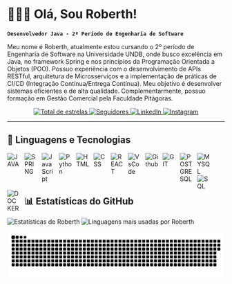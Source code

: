 # 👨🏻‍💻 Olá, Sou Roberth!

**`Desenvolvedor Java - 2º Período de Engenharia de Software`**

Meu nome é Roberth, atualmente estou cursando o 2º período de Engenharia de Software na Universidade UNDB, onde busco excelência em Java, no framework Spring e nos princípios da Programação Orientada a Objetos (POO). Possuo experiência com o desenvolvimento de APIs RESTful, arquitetura de Microsserviços e a implementação de práticas de CI/CD (Integração Contínua/Entrega Contínua). Meu objetivo é desenvolver sistemas eficientes e de alta qualidade. Complementarmente, possuo formação em Gestão Comercial pela Faculdade Pitágoras.

<p align="center">
<a href="https://github.com/RoberthFurtadoDev">
  <img 
    alt="Total de estrelas" 
    title="Total de estrelas GitHub" 
    src="https://img.shields.io/github/stars/RoberthFurtadoDev?color=55960c&style=for-the-badge&labelColor=488207&logo=star&label=estrelas"
  />
</a>
  <a href="https://github.com/RoberthFurtadoDev?tab=followers">
    <img 
      alt="Seguidores" 
      title="Me siga no GitHub" 
      src="https://custom-icon-badges.demolab.com/github/followers/RoberthFurtadoDev?color=236ad3&labelColor=1155ba&style=for-the-badge&logo=github&label=Seguidores&logoColor=white"
    />
  </a>
  <a href="https://www.linkedin.com/in/roberthfurtado/">
    <img 
      alt="LinkedIn" 
      title="Me siga no LinkedIn" 
      src="https://img.shields.io/badge/LinkedIn-0077B5?style=for-the-badge&logo=linkedin&logoColor=white"
    />
  </a>
  <a href="https://www.instagram.com/roberth_engsof/">
    <img 
      alt="Instagram"
      title="Me siga no Instagram" 
      src="https://img.shields.io/badge/Instagram-E4405F?style=for-the-badge&logo=instagram&logoColor=white"
    />
  </a>
</p>

---

<h2> 🤖 Linguagens e Tecnologias </h2>
<img 
  align="left" 
  alt="JAVA"
  title="JAVA" 
  width="30px" 
  style="padding-right: 10px;"
  src="https://cdn.jsdelivr.net/gh/devicons/devicon@latest/icons/java/java-original.svg" 
/>
<img 
  align="left" 
  alt="SPRING"
  title="SPRING" 
  width="30px" 
  style="padding-right: 10px;"
  src="https://cdn.jsdelivr.net/gh/devicons/devicon@latest/icons/spring/spring-original.svg" 
/>
<img 
  align="left" 
  alt="JavaScript" 
  title="JavaScript"
  width="30px" 
  style="padding-right: 10px;" 
  src="https://cdn.jsdelivr.net/gh/devicons/devicon@latest/icons/javascript/javascript-original.svg" 
/>
<img 
  align="left" 
  alt="Python" 
  title="Python"
  width="30px" 
  style="padding-right: 10px;" 
  src="https://cdn.jsdelivr.net/gh/devicons/devicon@latest/icons/python/python-original.svg" 
/>
<img 
  align="left" 
  alt="HTML"
  title="HTML" 
  width="30px" 
  style="padding-right: 10px;" 
  src="https://cdn.jsdelivr.net/gh/devicons/devicon@latest/icons/html5/html5-original.svg" 
/>
<img 
  align="left" 
  alt="CSS" 
  title="CSS"
  width="30px" 
  style="padding-right: 10px;" 
  src="https://cdn.jsdelivr.net/gh/devicons/devicon@latest/icons/css3/css3-original.svg" 
/>
<img 
  align="left" 
  alt="REACT"
  title="REACT" 
  width="30px" 
  style="padding-right: 10px;"
  src="https://cdn.jsdelivr.net/gh/devicons/devicon@latest/icons/react/react-original.svg" 
/>
<img 
  align="left" 
  alt="VsCode" 
  title="VsCode"
  width="30px" 
  style="padding-right: 10px;" 
  src="https://cdn.jsdelivr.net/gh/devicons/devicon@latest/icons/vscode/vscode-original.svg" 
/>
<img 
  align="left" 
  alt="Github" 
  title="GitHub"
  width="30px" 
  style="padding-right: 10px;" 
  src="https://github.com/CyrisXD/CyrisXD/raw/master/assets/Github.png" 
/>
<img 
  align="left" 
  alt="GIT" 
  title="GIT"
  width="30px" 
  style="padding-right: 10px;" 
  src="https://cdn.jsdelivr.net/gh/devicons/devicon@latest/icons/git/git-original.svg" 
/>
<img 
  align="left" 
  alt="POSTGRESQL" 
  title="POSTGRESQL"
  width="30px" 
  style="padding-right: 10px;" 
  src="https://cdn.jsdelivr.net/gh/devicons/devicon@latest/icons/postgresql/postgresql-original.svg" 
/>
<img 
  align="left" 
  alt="MYSQL" 
  title="MYSQL"
  width="30px" 
  style="padding-right: 10px;" 
  src="https://cdn.jsdelivr.net/gh/devicons/devicon@latest/icons/mysql/mysql-original.svg" 
/>
<img 
  align="left" 
  alt="SQL" 
  title="SQL"
  width="30px" 
  style="padding-right: 10px;" 
  src="https://cdn.jsdelivr.net/gh/devicons/devicon@latest/icons/azuresqldatabase/azuresqldatabase-original.svg" 
/>
<img 
  align="left" 
  alt="DOCKER" 
  title="DCOKER"
  width="30px" 
  style="padding-right: 10px;" 
  src="https://cdn.jsdelivr.net/gh/devicons/devicon@latest/icons/docker/docker-original.svg" 
/>

<br><br><br><br>

## 📊 Estatísticas do GitHub

<p align="left">
  <img
    alt="Estatísticas de Roberth" 
    height="188"
    src="https://github-readme-stats.vercel.app/api?username=RoberthFurtadoDev&show_icons=true&theme=tokyonight&locale=pt-br&include_all_commits=true&hide_title=true&count_private=true"
  />
<img 
  alt="Linguagens mais usadas por Roberth" 
  src="https://github-readme-stats.vercel.app/api/top-langs/?username=RoberthFurtadoDev&theme=tokyonight&layout=compact&langs_count=10&hide_title=true"
/>

<p align="center">
  <img
    src="https://raw.githubusercontent.com/RoberthFurtadoDev/RoberthFurtadoDev/main/dist/github-contribution-snake.svg" 
    alt="GitHub Contribution Snake"
    style="max-width: 100%;" 
  />
</p>
